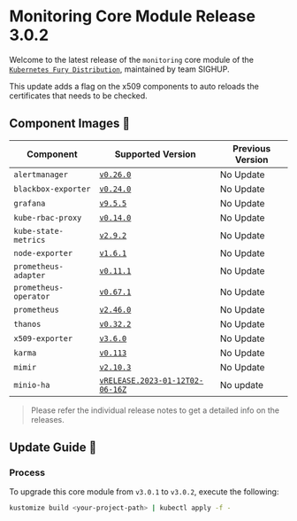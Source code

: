 # Monitoring Core Module Release 3.0.2

Welcome to the latest release of the `monitoring` core module of the [`Kubernetes Fury Distribution`](https://github.com/sighupio/fury-distribution), maintained by team SIGHUP.

This update adds a flag on the x509 components to auto reloads the certificates that needs to be checked.

## Component Images 🚢

| Component             | Supported Version                                                                                   | Previous Version |
| --------------------- | --------------------------------------------------------------------------------------------------- | ---------------- |
| `alertmanager`        | [`v0.26.0`](https://github.com/prometheus/alertmanager/releases/tag/v0.26.0)                        | No Update        |
| `blackbox-exporter`   | [`v0.24.0`](https://github.com/prometheus/blackbox_exporter/releases/tag/v0.23.0)                   | No Update        |
| `grafana`             | [`v9.5.5`](https://github.com/grafana/grafana/releases/tag/v9.5.5)                                  | No Update        |
| `kube-rbac-proxy`     | [`v0.14.0`](https://github.com/brancz/kube-rbac-proxy/releases/tag/v0.14.0)                         | No Update        |
| `kube-state-metrics`  | [`v2.9.2`](https://github.com/kubernetes/kube-state-metrics/releases/tag/v2.9.2)                    | No Update        |
| `node-exporter`       | [`v1.6.1`](https://github.com/prometheus/node_exporter/releases/tag/v1.6.1)                         | No Update        |
| `prometheus-adapter`  | [`v0.11.1`](https://github.com/kubernetes-sigs/prometheus-adapter/releases/tag/v0.11.1)             | No Update        |
| `prometheus-operator` | [`v0.67.1`](https://github.com/prometheus-operator/prometheus-operator/releases/tag/v0.67.1)        | No Update        |
| `prometheus`          | [`v2.46.0`](https://github.com/prometheus/prometheus/releases/tag/v2.41.0)                          | No Update        |
| `thanos`              | [`v0.32.2`](https://github.com/thanos-io/thanos/releases/tag/v0.30.2)                               | No Update        |
| `x509-exporter`       | [`v3.6.0`](https://github.com/enix/x509-certificate-exporter/releases/tag/v3.2.0)                   | No Update        |
| `karma`               | [`v0.113`](https://github.com/prymitive/karma/releases/tag/v0.113)                                  | No Update        |
| `mimir`               | [`v2.10.3`](https://github.com/grafana/mimir/releases/tag/mimir-2.10.3)                             | No Update        |
| `minio-ha`            | [`vRELEASE.2023-01-12T02-06-16Z`](https://github.com/minio/minio/tree/RELEASE.2023-01-12T02-06-16Z) | No update        |

> Please refer the individual release notes to get a detailed info on the releases.

## Update Guide 🦮

### Process

To upgrade this core module from `v3.0.1` to `v3.0.2`, execute the following:

```bash
kustomize build <your-project-path> | kubectl apply -f -
```

